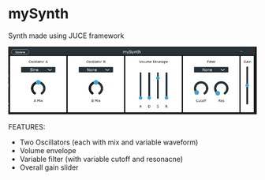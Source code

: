 # mySynth
Synth made using JUCE framework <br/>

![alt text](./mySynth.PNG)

FEATURES: <br/>
* Two Oscillators (each with mix and variable waveform)
* Volume envelope
* Variable filter (with variable cutoff and resonacne)
* Overall gain slider 
<br/>


